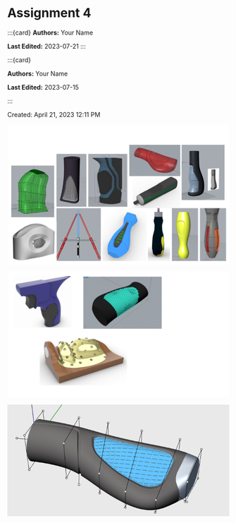 # Assignment 4

:::{card}
**Authors:** Your Name

**Last Edited:** 2023-07-21
:::


:::{card}

**Authors:** Your Name

**Last Edited:** 2023-07-15

:::


Created: April 21, 2023 12:11 PM

![Assignment 4 -1.PNG](Assignment_4_-1.png)

![Assignment 4 - 2.png](Assignment_4_-_2.png)

![Untitled](Untitled.png)